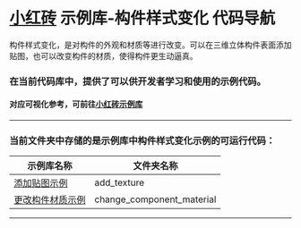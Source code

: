# [小红砖](www.bos.xyz) 示例库-构件样式变化 代码导航


构件样式变化，是对构件的外观和材质等进行改变。可以在三维立体构件表面添加贴图，也可以改变构件的材质，使得构件更生动逼真。

### 在当前代码库中，提供了可以供开发者学习和使用的示例代码。

#### 对应可视化参考，可前往[小红砖示例库](https://www.bos.xyz/examples/)

---

### 当前文件夹中存储的是示例库中构件样式变化示例的可运行代码：

示例库名称 | 文件夹名称 
------------ | ------------- 
[添加贴图示例](https://www.bos.xyz/examples/add_texture.html) | add_texture
[更改构件材质示例](https://www.bos.xyz/examples/change_component_material.html) | change_component_material

---

